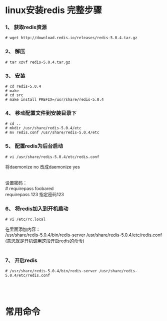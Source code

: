 # linux安装redis 完整步骤

### 1、 获取redis资源
```shell
# wget http://download.redis.io/releases/redis-5.0.4.tar.gz
```

### 2、 解压
```shell
# tar xzvf redis-5.0.4.tar.gz
```

### 3、 安装
```shell
# cd redis-5.0.4
# make
# cd src
# make install PREFIX=/usr/share/redis-5.0.4
```

### 4、 移动配置文件到安装目录下
```shell
# cd ..
# mkdir /usr/share/redis-5.0.4/etc
# mv redis.conf /usr/share/redis-5.0.4/etc
```

### 5、 配置redis为后台启动
```shell
# vi /usr/share/redis-5.0.4/etc/redis.conf
```
将daemonize no 改成daemonize yes  
&nbsp;&nbsp;

设置密码：  
\# requirepass foobared  
requirepass 123   指定密码123
&nbsp;&nbsp;

### 6、 将redis加入到开机启动
```shell
# vi /etc/rc.local
```
在里面添加内容：  
/usr/share/redis-5.0.4/bin/redis-server /usr/share/redis-5.0.4/etc/redis.conf  
(意思就是开机调用这段开启redis的命令)  
&nbsp;&nbsp;

### 7、 开启redis
```shell
# /usr/share/redis-5.0.4/bin/redis-server /usr/share/redis-5.0.4/etc/redis.conf 
```
&nbsp;&nbsp;  
&nbsp;&nbsp;  

# 常用命令
